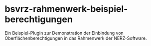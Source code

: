 bsvrz-rahmenwerk-beispiel-berechtigungen
========================================

Ein Beispiel-Plugin zur Demonstration der Einbindung von Oberflächenberechtigungen in das Rahmenwerk der NERZ-Software.

